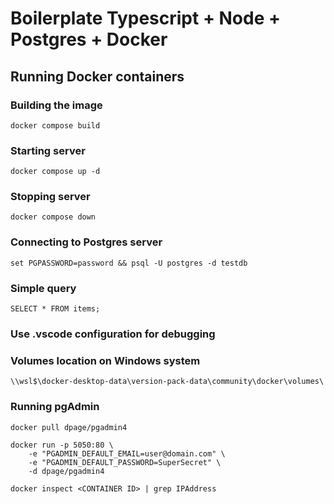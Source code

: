 # Boilerplate Typescript + Node + Postgres + Docker

## Running Docker containers

### Building the image

`docker compose build`

### Starting server

`docker compose up -d`

### Stopping server

`docker compose down`

### Connecting to Postgres server

`set PGPASSWORD=password && psql -U postgres -d testdb`

### Simple query

`SELECT * FROM items;`

### Use .vscode configuration for debugging

### Volumes location on Windows system

`\\wsl$\docker-desktop-data\version-pack-data\community\docker\volumes\`

### Running pgAdmin

`docker pull dpage/pgadmin4`

```
docker run -p 5050:80 \
    -e "PGADMIN_DEFAULT_EMAIL=user@domain.com" \
    -e "PGADMIN_DEFAULT_PASSWORD=SuperSecret" \
    -d dpage/pgadmin4
```

`docker inspect <CONTAINER ID> | grep IPAddress`
